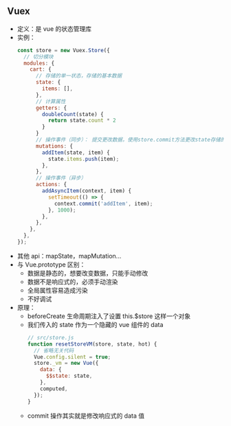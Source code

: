 ## Vuex

- 定义：是 vue 的状态管理库
- 实例：
  ```js
  const store = new Vuex.Store({
    // 切分模块
    modules: {
      cart: {
        // 存储的单一状态，存储的基本数据
        state: {
          items: [],
        },
        // 计算属性
        getters: {
          doubleCount(state) {
            return state.count * 2
          }
        }
        // 操作事件（同步）： 提交更改数据，使用store.commit方法更改state存储的状态
        mutations: {
          addItem(state, item) {
            state.items.push(item);
          },
        },
        // 操作事件（异步）
        actions: {
          addAsyncItem(context, item) {
            setTimeout(() => {
              context.commit('addItem', item);
            }, 1000);
          },
        },
      },
    },
  });
  ```
- 其他 api：mapState，mapMutation...
- 与 Vue.prototype 区别：
  - 数据是静态的，想要改变数据，只能手动修改
  - 数据不是响应式的，必须手动渲染
  - 全局属性容易造成污染
  - 不好调试
- 原理：
  - beforeCreate 生命周期注入了设置 this.$store 这样一个对象
  - 我们传入的 state 作为一个隐藏的 vue 组件的 data
    ```js
    // src/store.js
    function resetStoreVM(store, state, hot) {
      // 省略无关代码
      Vue.config.silent = true;
      store._vm = new Vue({
        data: {
          $$state: state,
        },
        computed,
      });
    }
    ```
  - commit 操作其实就是修改响应式的 data 值
